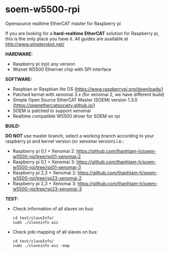 # soem-w5500-rpi
Opensource realtime EtherCAT master for Raspberry pi 

If you are looking for a **hard-realtime EtherCAT** solution for Raspberry pi, this is the only place you have it. All guides are available at http://www.simplerobot.net/


**HARDWARE:**
+ Raspberry pi (rpi) any version
+ Wiznet W5500 Ethernet chip with SPI interface

**SOFTWARE:**
+ Raspbian or Raspbian lite OS (https://www.raspberrypi.org/downloads/)
+ Patched kernel with xenomai 3.x (for xenomai 2, we have different build) 
+ Simple Open Source EtherCAT Master (SOEM) version 1.3.0 (https://openethercatsociety.github.io/)
+ SOEM is patched to support xenomai
+ Realtime compatible W5500 driver for SOEM on rpi 

**BUILD:**

**DO NOT** use master branch, select a working branch according to your raspberry pi and kernel version (or xenomai version).i.e.:

+ Raspberry pi 0,1 + Xenomai 2: https://github.com/thanhtam-h/soem-w5500-rpi/tree/rpi01-xenomai-2
+ Raspberry pi 0,1 + Xenomai 3: https://github.com/thanhtam-h/soem-w5500-rpi/tree/rpi01-xenomai-3
+ Raspberry pi 2,3 + Xenomai 2: https://github.com/thanhtam-h/soem-w5500-rpi/tree/rpi23-xenomai-2
+ Raspberry pi 2,3 + Xenomai 3: https://github.com/thanhtam-h/soem-w5500-rpi/tree/rpi23-xenomai-3

	  
**TEST:**
* Check information of all slaves on bus:

      cd test/slaveInfo/
      sudo ./slaveinfo wiz
	
* Check pdo mapping of all slaves on bus:

      cd test/slaveInfo/
      sudo ./slaveinfo wiz -map
